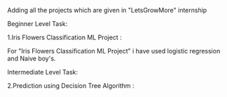 Adding all the projects which are given in "LetsGrowMore" internship

Beginner Level Task:

1.Iris Flowers Classification ML Project :

For "Iris Flowers Classification ML Project" i have used logistic regression and Naive boy's.

Intermediate Level Task:

2.Prediction using Decision Tree  Algorithm :

